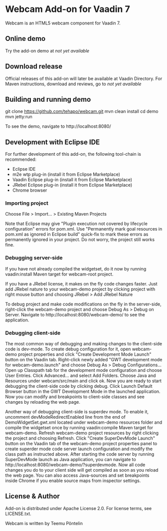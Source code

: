 # Webcam Add-on for Vaadin 7

Webcam is an HTML5 webcam component for Vaadin 7.

## Online demo

Try the add-on demo at _not yet available_

## Download release

Official releases of this add-on will later be available at Vaadin Directory. For Maven instructions, download and reviews, go to _not yet available_

## Building and running demo

git clone https://github.com/tehapo/webcam.git
mvn clean install
cd demo
mvn jetty:run

To see the demo, navigate to http://localhost:8080/

## Development with Eclipse IDE

For further development of this add-on, the following tool-chain is recommended:
- Eclipse IDE
- m2e wtp plug-in (install it from Eclipse Marketplace)
- Vaadin Eclipse plug-in (install it from Eclipse Marketplace)
- JRebel Eclipse plug-in (install it from Eclipse Marketplace)
- Chrome browser

### Importing project

Choose File > Import... > Existing Maven Projects

Note that Eclipse may give "Plugin execution not covered by lifecycle configuration" errors for pom.xml. Use "Permanently mark goal resources in pom.xml as ignored in Eclipse build" quick-fix to mark these errors as permanently ignored in your project. Do not worry, the project still works fine.

### Debugging server-side

If you have not already compiled the widgetset, do it now by running vaadin:install Maven target for webcam-root project.

If you have a JRebel license, it makes on the fly code changes faster. Just add JRebel nature to your webcam-demo project by clicking project with right mouse button and choosing JRebel > Add JRebel Nature

To debug project and make code modifications on the fly in the server-side, right-click the webcam-demo project and choose Debug As > Debug on Server. Navigate to http://localhost:8080/webcam-demo/ to see the application.

### Debugging client-side

The most common way of debugging and making changes to the client-side code is dev-mode. To create debug configuration for it, open webcam-demo project properties and click "Create Development Mode Launch" button on the Vaadin tab. Right-click newly added "GWT development mode for webcam-demo.launch" and choose Debug As > Debug Configurations... Open up Classpath tab for the development mode configuration and choose User Entries. Click Advanced... and select Add Folders. Choose Java and Resources under webcam/src/main and click ok. Now you are ready to start debugging the client-side code by clicking debug. Click Launch Default Browser button in the GWT Development Mode in the launched application. Now you can modify and breakpoints to client-side classes and see changes by reloading the web page.

Another way of debugging client-side is superdev mode. To enable it, uncomment devModeRedirectEnabled line from the end of DemoWidgetSet.gwt.xml located under webcam-demo resources folder and compile the widgetset once by running vaadin:compile Maven target for webcam-demo. Refresh webcam-demo project resources by right clicking the project and choosing Refresh. Click "Create SuperDevMode Launch" button on the Vaadin tab of the webcam-demo project properties panel to create superder mode code server launch configuration and modify the class path as instructed above. After starting the code server by running SuperDevMode launch as Java application, you can navigate to http://localhost:8080/webcam-demo/?superdevmode. Now all code changes you do to your client side will get compiled as soon as you reload the web page. You can also access Java-sources and set breakpoints inside Chrome if you enable source maps from inspector settings.


## License & Author

Add-on is distributed under Apache License 2.0. For license terms, see LICENSE.txt.

Webcam is written by Teemu Pöntelin
